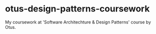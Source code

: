 # otus-design-patterns-coursework
My coursework at 'Software Architechture &amp; Design Patterns' course by Otus.
